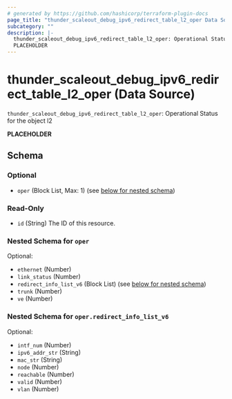 ```yaml
---
# generated by https://github.com/hashicorp/terraform-plugin-docs
page_title: "thunder_scaleout_debug_ipv6_redirect_table_l2_oper Data Source - terraform-provider-thunder"
subcategory: ""
description: |-
  thunder_scaleout_debug_ipv6_redirect_table_l2_oper: Operational Status for the object l2
  PLACEHOLDER
---
```


# thunder_scaleout_debug_ipv6_redirect_table_l2_oper (Data Source)

`thunder_scaleout_debug_ipv6_redirect_table_l2_oper`: Operational Status for the object l2

__PLACEHOLDER__



<!-- schema generated by tfplugindocs -->
## Schema

### Optional

- `oper` (Block List, Max: 1) (see [below for nested schema](#nestedblock--oper))

### Read-Only

- `id` (String) The ID of this resource.

<a id="nestedblock--oper"></a>
### Nested Schema for `oper`

Optional:

- `ethernet` (Number)
- `link_status` (Number)
- `redirect_info_list_v6` (Block List) (see [below for nested schema](#nestedblock--oper--redirect_info_list_v6))
- `trunk` (Number)
- `ve` (Number)

<a id="nestedblock--oper--redirect_info_list_v6"></a>
### Nested Schema for `oper.redirect_info_list_v6`

Optional:

- `intf_num` (Number)
- `ipv6_addr_str` (String)
- `mac_str` (String)
- `node` (Number)
- `reachable` (Number)
- `valid` (Number)
- `vlan` (Number)


